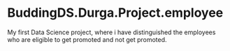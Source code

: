 # BuddingDS.Durga.Project.employee
My first Data Science project, where i have distinguished the employees who are eligible to get promoted and not get promoted.
